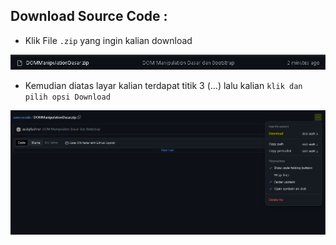 ## Download Source Code : 
- Klik File `.zip` yang ingin kalian download
<img src="./Panduan/1.PNG" width="900" title="Contoh">

- Kemudian diatas layar kalian terdapat titik 3 (...) lalu kalian `klik dan pilih opsi Download`
<img src="./Panduan/2.PNG" width="900" title="Contoh">

